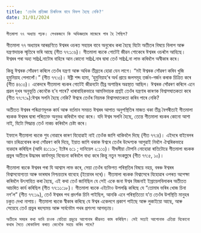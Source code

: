 ```yaml
---
title: 'তেওঁৰ প্ৰতিজ্ঞা চিৰদিনৰ বাবে বিফল হৈছে নেকি?'
date: 31/01/2024
---
```


`গীতমালা ৭৭ অধ্যায় পঢ়ক। লেখকজনে কি অভিজ্ঞতাৰ মাজেৰে পাৰ হৈ গৈছিল?`

গীতমালা ৭৭ অধ্যায়ৰ আৰম্ভণিতে ঈশ্বৰৰ ওচৰত সহায়ৰ  বাবে অনুৰোধ কৰা হৈছে যিটো অতীতৰ বিষয়ে  বিলাপ আৰু যন্ত্ৰণাদায়ক স্মৃতিৰে ভৰি আছে (গীত ৭৭:১:৬)। গীতমালা ৰচকে গোটেই জীৱন শোকেৰে ঈশ্বৰৰ ওচৰলৈ আহিছে। ঈশ্বৰৰ পৰা অহা সাbLনাটোৰ বাহিৰে আন কোনো সাbLনাৰ দ্বাৰা তেওঁ সাbLনা লাভ কৰিবলৈ অস্বীকাৰ কৰে।

কিন্তু ঈশ্বৰক সোঁৱৰণ কৰিলে তেওঁৰ যন্ত্ৰণা আৰু অধিক তীব্ৰতৰ হোৱা যেন লাগে। “মই ঈশ্বৰক সোঁৱৰণ কৰিব খুজি হুমুনিয়াহ পেলালোঁ।” (গীত ৭৭:৩)। ঈব্ৰী শব্দ হামা, ‘হুমুনিয়াহ’ৰ অৰ্থ প্ৰায়ে জলসমূহ তৰ্জন-গৰ্জন কৰাক চিত্ৰিত কৰে (গীত ৪৬:৩)। একেদৰে গীতমালা ৰচকৰ গোটেই জীৱনটো তীব্ৰ অশান্তিৰ অৱস্থাত আছিল। ঈশ্বৰক সোঁৱৰণ কৰিলে এনে প্ৰৱল দুখৰ অনুভূতি কেনেকৈ হ’ব পাৰে? ধাৰাবাহিকভাৱে আমনিদায়ক প্ৰশ্নই তেওঁৰ যন্ত্ৰণাৰ কাৰণক বিশ্বাসঘাতকতা কৰে (গীত ৭৭:৭:৯):ঈশ্বৰ সলনি হৈছে নেকি? ঈশ্বৰে তেওঁৰ নিয়মক বিশ্বাসঘাতকতা কৰিব পাৰে নেকি?

অতীতত ঈশ্বৰৰ পৰিত্ৰাণমূলক কাৰ্য আৰু বৰ্তমান সময়ত ঈশ্বৰৰ আপাত অনুপস্থিতিৰ মাজত থকা তীব্ৰ বৈপৰীত্যই গীতমালা ৰচকক ঈশ্বৰৰ দ্বাৰা পৰিত্যক্ত অনুভৱ কৰিবলৈ বাধ্য কৰে। যদি ঈশ্বৰ সলনি হৈছে, তেন্তে গীতমালা ৰচকৰ কোনো আশা নাই, যিটো সিদ্ধান্ত তেওঁ নাকচ কৰিবলৈ চেষ্টা কৰে।

ইফালে গীতমালা ৰচকে শুব নোৱাৰে কাৰণ যিহোৱাই নাই তেওঁক জাগি থাকিবলৈ দিছে (গীত ৭৭:৪)। এইদৰে বাইবেলৰ আন চৰিত্ৰবোৰৰ কথা সোঁৱৰণ কৰি দিয়ে, ইয়াত জাগি থকাক ঈশ্বৰে তেওঁৰ উদ্দেশ্যক আগুৱাই নিবলৈ ঐশ্বৰিকভাৱে ব্যৱহাৰ কৰিছিল (আদি ৪১:১:৮; ইষ্টেৰ ৬:১ ; দানিয়েল ২:১:৩)। দীঘলীয়া টোপনি নোহোৱা ৰাতিটোৱে গীতমালা ৰচকক প্ৰভুৰ অতীতৰ উদ্ধাৰৰ কাৰ্যসমূহ বিবেচনা কৰিবলৈ বাধ্য কৰে কিন্তু নতুন সংকল্পৰে (গীত ৭৭:৫, ১০)।

গীতমালা ৰচকে ঈশ্বৰৰ পৰা যি আশ্বাস লাভ কৰে, সেয়া তেওঁৰ ব্যক্তিগত পৰিস্থতিৰ বিষয়ে নহয়, বৰঞ্চ ঈশ্বৰৰ বিশ্বাসযোগ্যতা আৰু ভাৰষাৰ নিশ্চয়তাৰ বাবেহে (ইয়োবৰ দৰে)। গীতমালা ৰচকক বিশ্বাসেৰে যিহোৱাৰ ওপৰত অপেক্ষা কৰিবলৈ উৎসাহিত কৰা হৈছে, এই কথা তেওঁ জানিছিল যে সেই একে জনা ঈশ্বৰ যিজনাই ইস্ৰায়েলবিলাকৰ অতীতত আচৰিত কাৰ্য কৰিছিল (গীত ৭৭:১১:১৮)। গীতমালা ৰচকে এইটোও উপলব্ধি কৰিছে যে “তোমাৰ ভৰিৰ খোজ চিনা নগ’ল” (গীত ৭৭:১৯), তেওঁ ঈশ্বৰৰ পথ প্ৰদৰ্শক চিনি পাইছিল, আনকি এনে পৰিস্থতিতো য’ত তেওঁৰ উপস্থিতি মানুহৰ চকুত দেখা নাপায়। গীতমালা ৰচকে স্বীকাৰ কৰিছে যে ঈশ্বৰ একেলগে প্ৰকাশ পাইছে আৰু লুকাইয়ো আছে, আৰু সেয়েহে তেওঁ প্ৰভুৰ ৰহস্যময় আৰু সাৰ্বভৌম পথৰ প্ৰশংসা আগবঢ়ায়।

`অতীতৰ সময়ৰ কথা ভাবি চাওক যেতিয়া প্ৰভুৱে আপোনাৰ জীৱনত কাম কৰিছিল। সেই সত্যই আপোনাক এতিয়া যিকোনো কথাৰ সৈতে মোকাবিলা কৰাত কেনেকৈ সহায় কৰিব পাৰে?`